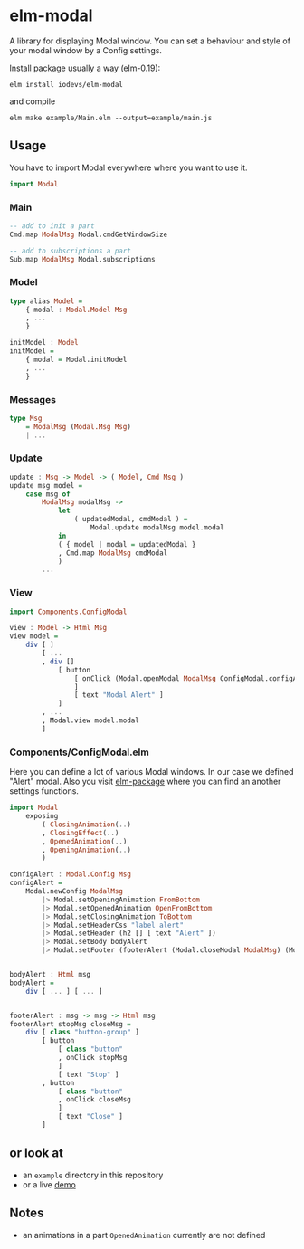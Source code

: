 # elm-modal
A library for displaying Modal window. You can set a behaviour and style of your modal window by a Config settings.

Install package usually a way (elm-0.19):
```
elm install iodevs/elm-modal
```

and compile
```
elm make example/Main.elm --output=example/main.js
```


## Usage
You have to import Modal everywhere where you want to use it.
```haskell
import Modal
```

### Main
```haskell
-- add to init a part
Cmd.map ModalMsg Modal.cmdGetWindowSize

-- add to subscriptions a part
Sub.map ModalMsg Modal.subscriptions
```

### Model
```haskell
type alias Model =
    { modal : Modal.Model Msg
    , ...
    }

initModel : Model
initModel =
    { modal = Modal.initModel
    , ...
    }
```

### Messages
```haskell
type Msg
    = ModalMsg (Modal.Msg Msg)
    | ...
```

### Update
```haskell
update : Msg -> Model -> ( Model, Cmd Msg )
update msg model =
    case msg of
        ModalMsg modalMsg ->
            let
                ( updatedModal, cmdModal ) =
                    Modal.update modalMsg model.modal
            in
            ( { model | modal = updatedModal }
            , Cmd.map ModalMsg cmdModal
            )
        ...
```

### View
```haskell
import Components.ConfigModal

view : Model -> Html Msg
view model =
    div [ ]
        [ ...
        , div []
            [ button
                [ onClick (Modal.openModal ModalMsg ConfigModal.configAlert)
                ]
                [ text "Modal Alert" ]
            ]
        , ...
        , Modal.view model.modal
        ]
```

### Components/ConfigModal.elm
Here you can define a lot of various Modal windows. In our case we defined "Alert" modal. Also you visit [elm-package](https://package.elm-lang.org/packages/iodevs/elm-modal/latest/) where you can find an another settings functions.

```haskell
import Modal
    exposing
        ( ClosingAnimation(..)
        , ClosingEffect(..)
        , OpenedAnimation(..)
        , OpeningAnimation(..)
        )

configAlert : Modal.Config Msg
configAlert =
    Modal.newConfig ModalMsg
        |> Modal.setOpeningAnimation FromBottom
        |> Modal.setOpenedAnimation OpenFromBottom
        |> Modal.setClosingAnimation ToBottom
        |> Modal.setHeaderCss "label alert"
        |> Modal.setHeader (h2 [] [ text "Alert" ])
        |> Modal.setBody bodyAlert
        |> Modal.setFooter (footerAlert (Modal.closeModal ModalMsg) (Modal.closeModal ModalMsg))


bodyAlert : Html msg
bodyAlert =
    div [ ... ] [ ... ]


footerAlert : msg -> msg -> Html msg
footerAlert stopMsg closeMsg =
    div [ class "button-group" ]
        [ button
            [ class "button"
            , onClick stopMsg
            ]
            [ text "Stop" ]
        , button
            [ class "button"
            , onClick closeMsg
            ]
            [ text "Close" ]
        ]
```

## or look at
* an `example` directory in this repository
* or a live [demo](https://iodevs.github.io/elm-modal)


## Notes
* an animations in a part `OpenedAnimation` currently are not defined